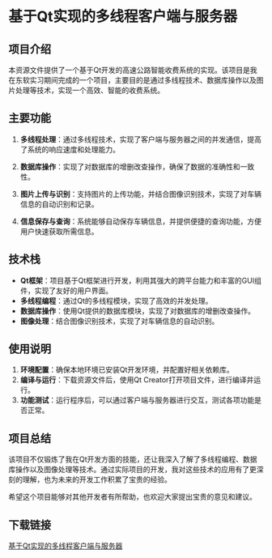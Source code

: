 # 基于Qt实现的多线程客户端与服务器

## 项目介绍

本资源文件提供了一个基于Qt开发的高速公路智能收费系统的实现。该项目是我在东软实习期间完成的一个项目，主要目的是通过多线程技术、数据库操作以及图片处理等技术，实现一个高效、智能的收费系统。

## 主要功能

1. **多线程处理**：通过多线程技术，实现了客户端与服务器之间的并发通信，提高了系统的响应速度和处理能力。

2. **数据库操作**：实现了对数据库的增删改查操作，确保了数据的准确性和一致性。

3. **图片上传与识别**：支持图片的上传功能，并结合图像识别技术，实现了对车辆信息的自动识别和记录。

4. **信息保存与查询**：系统能够自动保存车辆信息，并提供便捷的查询功能，方便用户快速获取所需信息。

## 技术栈

- **Qt框架**：项目基于Qt框架进行开发，利用其强大的跨平台能力和丰富的GUI组件，实现了友好的用户界面。
- **多线程编程**：通过Qt的多线程模块，实现了高效的并发处理。
- **数据库操作**：使用Qt提供的数据库模块，实现了对数据库的增删改查操作。
- **图像处理**：结合图像识别技术，实现了对车辆信息的自动识别。

## 使用说明

1. **环境配置**：确保本地环境已安装Qt开发环境，并配置好相关依赖库。
2. **编译与运行**：下载资源文件后，使用Qt Creator打开项目文件，进行编译并运行。
3. **功能测试**：运行程序后，可以通过客户端与服务器进行交互，测试各项功能是否正常。

## 项目总结

该项目不仅锻炼了我在Qt开发方面的技能，还让我深入了解了多线程编程、数据库操作以及图像处理等技术。通过实际项目的开发，我对这些技术的应用有了更深刻的理解，也为未来的开发工作积累了宝贵的经验。

希望这个项目能够对其他开发者有所帮助，也欢迎大家提出宝贵的意见和建议。

## 下载链接

[基于Qt实现的多线程客户端与服务器](https://pan.quark.cn/s/67a643510104)